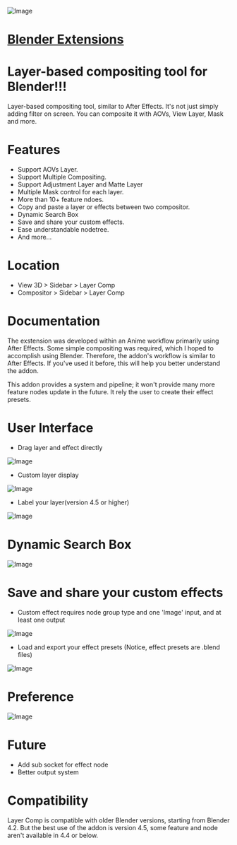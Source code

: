 ![Image](https://imgur.com/CGxHlc4.png)

# [Blender Extensions](https://extensions.blender.org/add-ons/references-overlays/)

# Layer-based compositing tool for Blender!!! 
Layer-based compositing tool, similar to After Effects.
It's not just simply adding filter on screen. You can composite it with AOVs, View Layer, Mask and more.

# Features
* Support AOVs Layer.
* Support Multiple Compositing.
* Support Adjustment Layer and Matte Layer
* Multiple Mask control for each layer.
* More than 10+ feature ndoes.
* Copy and paste a layer or effects between two compositor.
* Dynamic Search Box
* Save and share your custom effects.
* Ease understandable nodetree.
* And more...

# Location
* View 3D > Sidebar > Layer Comp
* Compositor > Sidebar > Layer Comp

# Documentation
The exstension was developed within an Anime workflow primarily using After Effects. Some simple compositing was required, which I hoped to accomplish using Blender.
Therefore, the addon's workflow is similar to After Effects. If you've used it before, this will help you better understand the addon.

This addon provides a system and pipeline; it won't provide many more feature nodes update in the future. It rely the user to create their effect presets.

# User Interface
* Drag layer and effect directly
  
![Image](https://i.imgur.com/vrMZJWP.gif)

* Custom layer display
  
![Image](https://i.imgur.com/KhDQYhc.gif)

* Label your layer(version 4.5 or higher)

![Image](https://i.imgur.com/gtfdEbH.gif)

# Dynamic Search Box
![Image](https://i.imgur.com/8Cce8EO.gif)

# Save and share your custom effects
* Custom effect requires node group type and one 'Image' input, and at least one output

![Image](https://i.imgur.com/9CRa0El.gif)

* Load and export your effect presets (Notice, effect presets are .blend files)
  
![Image](https://imgur.com/is00lAn.png)

# Preference
![Image](https://i.imgur.com/Wt7tIgx.png)

# Future
* Add sub socket for effect node
* Better output system

# Compatibility
Layer Comp is compatible with older Blender versions, starting from Blender 4.2. But the best use of the addon is version 4.5, some feature and node aren't available in 4.4 or below.
